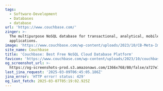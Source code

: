 ```yaml
---
tags:
  - Software-Development
  - Databases
  - database
url: 'https://www.couchbase.com/'
zinger: >-
  The multipurpose NoSQL database for transactional, analytical, mobile, and AI
  applications.
image: 'https://www.couchbase.com/wp-content/uploads/2023/10/CB-Meta-Image-1.png'
site_name: Couchbase
title: 'Couchbase: Best Free NoSQL Cloud Database Platform'
favicon: 'https://www.couchbase.com/wp-content/uploads/2023/10/couchbase-favicon.svg'
og_screenshot_url: >-
  https://og-screenshots-prod.s3.amazonaws.com/1366x768/80/false/a727e75d0b18988cebf0dc23ee9780dc390aea0922af149a6fd9cb45b313d957.jpeg
last_jina_request: '2025-03-09T06:45:05.186Z'
jina_error: 'HTTP error! status: 429'
og_last_fetch: 2025-03-07T05:19:02.925Z
---
```



